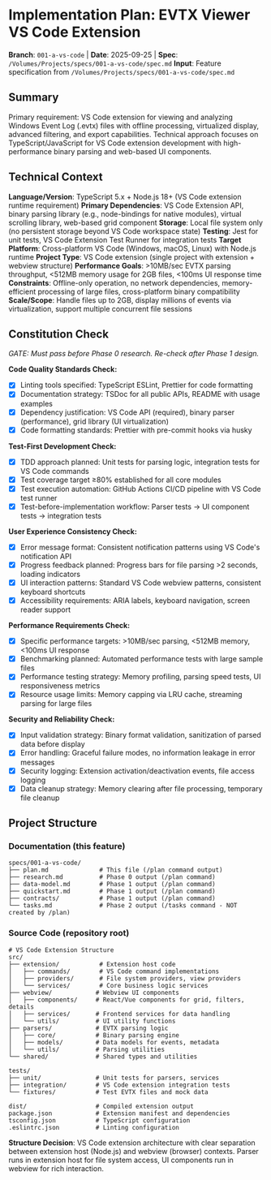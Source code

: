 # Implementation Plan: EVTX Viewer VS Code Extension

**Branch**: `001-a-vs-code` | **Date**: 2025-09-25 | **Spec**: `/Volumes/Projects/specs/001-a-vs-code/spec.md`
**Input**: Feature specification from `/Volumes/Projects/specs/001-a-vs-code/spec.md`

## Summary
Primary requirement: VS Code extension for viewing and analyzing Windows Event Log (.evtx) files with offline processing, virtualized display, advanced filtering, and export capabilities. Technical approach focuses on TypeScript/JavaScript for VS Code extension development with high-performance binary parsing and web-based UI components.

## Technical Context
**Language/Version**: TypeScript 5.x + Node.js 18+ (VS Code extension runtime requirement)
**Primary Dependencies**: VS Code Extension API, binary parsing library (e.g., node-bindings for native modules), virtual scrolling library, web-based grid component
**Storage**: Local file system only (no persistent storage beyond VS Code workspace state)
**Testing**: Jest for unit tests, VS Code Extension Test Runner for integration tests
**Target Platform**: Cross-platform VS Code (Windows, macOS, Linux) with Node.js runtime
**Project Type**: VS Code extension (single project with extension + webview structure)
**Performance Goals**: >10MB/sec EVTX parsing throughput, <512MB memory usage for 2GB files, <100ms UI response time
**Constraints**: Offline-only operation, no network dependencies, memory-efficient processing of large files, cross-platform binary compatibility
**Scale/Scope**: Handle files up to 2GB, display millions of events via virtualization, support multiple concurrent file sessions

## Constitution Check
*GATE: Must pass before Phase 0 research. Re-check after Phase 1 design.*

**Code Quality Standards Check:**
- [x] Linting tools specified: TypeScript ESLint, Prettier for code formatting
- [x] Documentation strategy: TSDoc for all public APIs, README with usage examples
- [x] Dependency justification: VS Code API (required), binary parser (performance), grid library (UI virtualization)
- [x] Code formatting standards: Prettier with pre-commit hooks via husky

**Test-First Development Check:**
- [x] TDD approach planned: Unit tests for parsing logic, integration tests for VS Code commands
- [x] Test coverage target ≥80% established for all core modules
- [x] Test execution automation: GitHub Actions CI/CD pipeline with VS Code test runner
- [x] Test-before-implementation workflow: Parser tests → UI component tests → integration tests

**User Experience Consistency Check:**
- [x] Error message format: Consistent notification patterns using VS Code's notification API
- [x] Progress feedback planned: Progress bars for file parsing >2 seconds, loading indicators
- [x] UI interaction patterns: Standard VS Code webview patterns, consistent keyboard shortcuts
- [x] Accessibility requirements: ARIA labels, keyboard navigation, screen reader support

**Performance Requirements Check:**
- [x] Specific performance targets: >10MB/sec parsing, <512MB memory, <100ms UI response
- [x] Benchmarking planned: Automated performance tests with large sample files
- [x] Performance testing strategy: Memory profiling, parsing speed tests, UI responsiveness metrics
- [x] Resource usage limits: Memory capping via LRU cache, streaming parsing for large files

**Security and Reliability Check:**
- [x] Input validation strategy: Binary format validation, sanitization of parsed data before display
- [x] Error handling: Graceful failure modes, no information leakage in error messages
- [x] Security logging: Extension activation/deactivation events, file access logging
- [x] Data cleanup strategy: Memory clearing after file processing, temporary file cleanup

## Project Structure

### Documentation (this feature)
```
specs/001-a-vs-code/
├── plan.md              # This file (/plan command output)
├── research.md          # Phase 0 output (/plan command)
├── data-model.md        # Phase 1 output (/plan command)
├── quickstart.md        # Phase 1 output (/plan command)
├── contracts/           # Phase 1 output (/plan command)
└── tasks.md             # Phase 2 output (/tasks command - NOT created by /plan)
```

### Source Code (repository root)
```
# VS Code Extension Structure
src/
├── extension/           # Extension host code
│   ├── commands/        # VS Code command implementations
│   ├── providers/       # File system providers, view providers
│   └── services/        # Core business logic services
├── webview/            # Webview UI components
│   ├── components/     # React/Vue components for grid, filters, details
│   ├── services/       # Frontend services for data handling
│   └── utils/          # UI utility functions
├── parsers/            # EVTX parsing logic
│   ├── core/           # Binary parsing engine
│   ├── models/         # Data models for events, metadata
│   └── utils/          # Parsing utilities
└── shared/             # Shared types and utilities

tests/
├── unit/               # Unit tests for parsers, services
├── integration/        # VS Code extension integration tests
└── fixtures/           # Test EVTX files and mock data

dist/                   # Compiled extension output
package.json            # Extension manifest and dependencies
tsconfig.json           # TypeScript configuration
.eslintrc.json          # Linting configuration
```

**Structure Decision**: VS Code extension architecture with clear separation between extension host (Node.js) and webview (browser) contexts. Parser runs in extension host for file system access, UI components run in webview for rich interaction.

